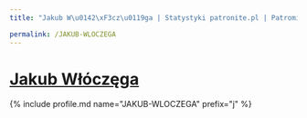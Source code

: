 ```yaml
---
title: "Jakub W\u0142\xF3cz\u0119ga | Statystyki patronite.pl | Patromierz"

permalink: /JAKUB-WLOCZEGA
---
```


# [Jakub Włóczęga](https://patronite.pl/JAKUB-WLOCZEGA)

{% include profile.md name="JAKUB-WLOCZEGA" prefix="j" %}
